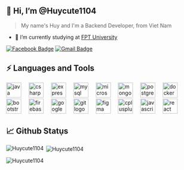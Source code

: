 ##  👋 Hi, I’m @Huycute1104


> My name's Huy and I'm a Backend Developer, from Viet Nam

- 🔭 I’m currently studying at [FPT University](https://university.fpt.edu.vn/)


[![Facebook Badge](https://img.shields.io/badge/-hailua.tamquan-1877F2?style=flat-square&logo=Facebook&logoColor=white&link=https://www.facebook.com/hailua.tamquan)](https://www.facebook.com/hailua.tamquan)
[![Gmail Badge](https://img.shields.io/badge/-huypt110402@gmail.com-c14438?style=flat-square&logo=Gmail&logoColor=white&link=mailto:huypt110402@gmail.com)](mailto:huypt110402@gmail.com)


## ⚡ Languages and Tools
<div align="left">
  <img src="https://cdn.jsdelivr.net/gh/devicons/devicon/icons/java/java-original.svg" height="40" alt="java logo"  />
  <img width="12" />
  <img src="https://cdn.jsdelivr.net/gh/devicons/devicon/icons/csharp/csharp-original.svg" height="40" alt="csharp logo" />
  <img width="12" />
  <img src="https://cdn.jsdelivr.net/gh/devicons/devicon/icons/express/express-original.svg" height="40" alt="express logo"  />
  <img width="12" />
  <img src="https://cdn.jsdelivr.net/gh/devicons/devicon/icons/mysql/mysql-original.svg" height="40" alt="mysql logo"  />
  <img width="12" />
  <img src="https://cdn.jsdelivr.net/gh/devicons/devicon/icons/microsoftsqlserver/microsoftsqlserver-plain.svg" height="40" alt="microsoft sql server logo" />
  <img width="12" />
  <img src="https://cdn.jsdelivr.net/gh/devicons/devicon/icons/mongodb/mongodb-original.svg" height="40" alt="mongodb logo"  />
  <img width="12" />
  <img src="https://cdn.jsdelivr.net/gh/devicons/devicon/icons/postgresql/postgresql-original.svg" height="40" alt="postgresql logo"  />
  <img width="12" />
  <img src="https://cdn.jsdelivr.net/gh/devicons/devicon/icons/docker/docker-original.svg" height="40" alt="docker logo"  />
  <img width="12" />
  <img src="https://cdn.jsdelivr.net/gh/devicons/devicon/icons/bootstrap/bootstrap-original.svg" height="40" alt="bootstrap logo"  />
  <img width="12" />
  <img src="https://cdn.jsdelivr.net/gh/devicons/devicon/icons/firebase/firebase-plain.svg" height="40" alt="firebase logo"  />
  <img width="12" />
  <img src="https://cdn.jsdelivr.net/gh/devicons/devicon/icons/googlecloud/googlecloud-original.svg" height="40" alt="googlecloud logo"  />
  <img width="12" />
  <img src="https://cdn.jsdelivr.net/gh/devicons/devicon/icons/git/git-original.svg" height="40" alt="git logo"  />
  <img width="12" />
  <img src="https://cdn.jsdelivr.net/gh/devicons/devicon/icons/figma/figma-original.svg" height="40" alt="figma logo"  />
  <img width="12" />
  <img src="https://cdn.jsdelivr.net/gh/devicons/devicon/icons/cplusplus/cplusplus-original.svg" height="40" alt="cplusplus logo" />
  <img width="12" />
  <img src="https://cdn.jsdelivr.net/gh/devicons/devicon/icons/javascript/javascript-original.svg" height="40" alt="javascript logo"  />
  <img width="12" />
  <img src="https://cdn.jsdelivr.net/gh/devicons/devicon/icons/react/react-original.svg" height="40" alt="react logo"  />
  <img width="12" />
</div>


## 📈 Github Statụs

<p><img align="left" src="https://github-readme-stats.vercel.app/api/top-langs?username=Huycute1104&show_icons=true&locale=en&layout=compact" alt="Huycute1104" /></p>

<p>&nbsp;<img align="center" src="https://github-readme-stats.vercel.app/api?username=Huycute1104&show_icons=true&locale=en" alt="Huycute1104" /></p>

<p><img align="center" src="https://github-readme-streak-stats.herokuapp.com/?user=Huycute1104&" alt="Huycute1104" /></p>





